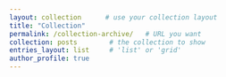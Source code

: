 ```yaml
---
layout: collection      # use your collection layout
title: "Collection"
permalink: /collection-archive/   # URL you want
collection: posts        # the collection to show
entries_layout: list     # 'list' or 'grid'
author_profile: true
---
```

